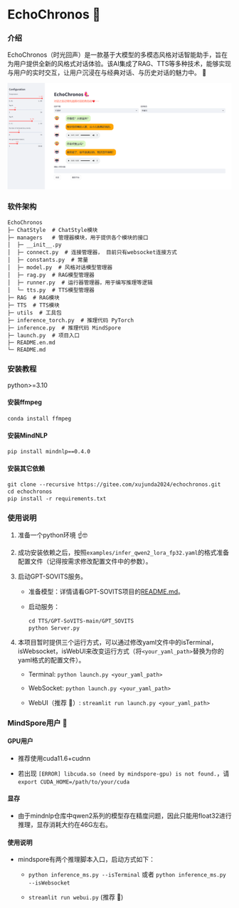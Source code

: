 # EchoChronos 🥰

### 介绍
EchoChronos（时光回声）是一款基于大模型的多模态风格对话智能助手，旨在为用户提供全新的风格式对话体验。该AI集成了RAG、TTS等多种技术，能够实现与用户的实时交互，让用户沉浸在与经典对话、与历史对话的魅力中。 🥸

![lindaiyu](./assert/image.png)

### 软件架构
```
EchoChronos
├─ ChatStyle  # ChatStyle模块
├─ managers   # 管理器模块，用于提供各个模块的接口
│  ├─ __init__.py
│  ├─ connect.py  # 连接管理器， 目前只有websocket连接方式
│  ├─ constants.py  # 常量
│  ├─ model.py  # 风格对话模型管理器
│  ├─ rag.py  # RAG模型管理器
│  ├─ runner.py  # 运行器管理器，用于编写推理等逻辑
│  └─ tts.py  # TTS模型管理器
├─ RAG  # RAG模块
├─ TTS  # TTS模块
├─ utils  # 工具包
├─ inference_torch.py  # 推理代码 PyTorch
├─ inference.py  # 推理代码 MindSpore
├─ launch.py  # 项目入口
├─ README.en.md
└─ README.md
```

### 安装教程

python>=3.10

#### 安装ffmpeg

``` shell
conda install ffmpeg
```

#### 安装MindNLP

``` shell
pip install mindnlp==0.4.0
```

#### 安装其它依赖

``` shell
git clone --recursive https://gitee.com/xujunda2024/echochronos.git
cd echochronos
pip install -r requirements.txt
```

### 使用说明

1.  准备一个python环境 ☝️🤓

2.  成功安装依赖之后，按照`examples/infer_qwen2_lora_fp32.yaml`的格式准备配置文件（记得按需求修改配置文件中的参数）。

3.  启动GPT-SOVITS服务。

    - 准备模型：详情请看GPT-SOVITS项目的[README.md](./TTS/GPT-SoVITS-main/README.md)。
    
    - 启动服务：
        ``` shell
        cd TTS/GPT-SoVITS-main/GPT_SOVITS
        python Server.py
        ```

4.  本项目暂时提供三个运行方式，可以通过修改yaml文件中的isTerminal，isWebsocket，isWebUI来改变运行方式（将`<your_yaml_path>`替换为你的yaml格式的配置文件）。

    - Terminal: `python launch.py <your_yaml_path>`

    - WebSocket: `python launch.py <your_yaml_path>`

    - WebUI（推荐 🤩）: `streamlit run launch.py <your_yaml_path>`


### MindSpore用户 🤯

#### GPU用户

- 推荐使用cuda11.6+cudnn

- 若出现 `[ERROR] libcuda.so (need by mindspore-gpu) is not found.`，请 `export CUDA_HOME=/path/to/your/cuda`

#### 显存

- 由于mindnlp仓库中qwen2系列的模型存在精度问题，因此只能用float32进行推理，显存消耗大约在46G左右。

#### 使用说明

- mindspore有两个推理脚本入口，启动方式如下：

    - `python inference_ms.py --isTerminal` 或者 `python inference_ms.py --isWebsocket`

    - `streamlit run webui.py` (推荐 🤩)
